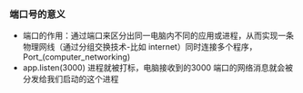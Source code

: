 ### 端口号的意义
- 端口的作用：通过端口来区分出同一电脑内不同的应用或进程，从而实现一条物理网线（通过分组交换技术-比如 internet）同时连接多个程序，Port_(computer_networking)
- app.listen(3000) 进程就被打标，电脑接收到的3000 端口的网络消息就会被分发给我们启动的这个进程